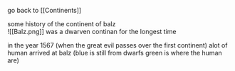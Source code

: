 go back to [[Continents]]


some history of the continent of balz  
![[Balz.png]]
was a dwarven continan for the longest time 

in the year 1567 (when the great evil passes over the first continent) alot of human arrived at balz (blue is still from dwarfs green is where the human are)